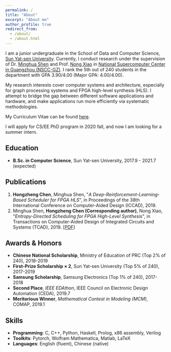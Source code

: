 ```yaml
---
permalink: /
title: "About"
excerpt: "About me"
author_profile: true
redirect_from:
  - /about/
  - /about.html
---
```


I am a junior undergraduate in the School of Data and Computer Science, [Sun Yat-sen University](http://www.sysu.edu.cn/2012/en/index.htm). Currently, I conduct research under the supervision of Dr. [Minghua Shen](https://ceca.pku.edu.cn/people/alumni_postgrad/class2017g/1206157.htm) and Prof. [Nong Xiao](http://sdcs.sysu.edu.cn/content/2484) in [National Supercomputer Center in Guangzhou (NSCC-GZ)](http://en.nscc-gz.cn/index.html). I rank the 5th out of 240 students in the department with GPA 3.90/4.00 (Major GPA: 4.00/4.00).

My research interests cover computer systems and architecture, especially for graph processing systems and FPGA high-level synthesis (HLS). I attempt to bridge the gap between different software applications and hardware, and make applications run more efficiently via systematic methodologies.

My Curriculum Vitae can be found [here](../files/HongzhengChen_CV.pdf).

I will apply for CS/EE PhD program in 2020 fall, and now I am looking for a summer intern.

## Education
* **B.Sc. in Computer Science**, Sun Yat-sen University, 2017.9 - 2021.7 (expected)

## Publications
1. **Hongzheng Chen**, Minghua Shen, "*A Deep-Reinforcement-Learning-Based Scheduler for FPGA HLS*", in Proceedings of the 38th International Conference on Computer-Aided Design (ICCAD), 2019.
2. Minghua Shen, **Hongzheng Chen (Corresponding author)**, Nong Xiao, "*Entropy-Directed Scheduling for FPGA High-Level Synthesis*", in Transactions on Computer-Aided Design of Integrated Circuits and Systems (TCAD), 2019. [[PDF](https://ieeexplore.ieee.org/document/8823964)]

## Awards & Honors
* **Chinese National Scholarship**, Ministry of Education of PRC (Top 2% of 240), 2018-2019
* **First-Prize Scholarship $\times$ 2**, Sun Yat-sen University (Top 5% of 240), 2017-2019
* **Samsung Scholarship**, Samsung Electronics (Top 1% of 240), 2017-2018
* **Second Place**, *IEEE EDAthon*, IEEE Council on Electronic Design Automation (CEDA), 2019.7
* **Meritorious Winner**, *Mathematical Contest in Modeling (MCM)*, COMAP, 2019.1

## Skills
* **Programming**: C, C++, Python, Haskell, Prolog, x86 assembly, Verilog
* **Toolkits**: Pytorch, Wolfram Mathematica, Matlab, LaTeX
* **Languages**: English (fluent), Chinese (native)